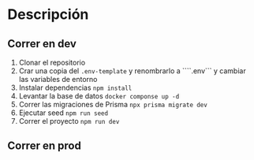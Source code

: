 # Descripción

## Correr en dev

1. Clonar el repositorio
2. Crar una copia del ```.env-template``` y renombrarlo a ````.env``` y cambiar las variables de entorno
3. Instalar dependencias ```npm install```
4. Levantar la base de datos ```docker componse up -d```
5. Correr las migraciones de Prisma ```npx prisma migrate dev```
6. Ejecutar seed ```npm run seed```
7. Correr el proyecto ```npm run dev```



## Correr en prod

